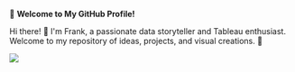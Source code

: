 🌟 **Welcome to My GitHub Profile!**

Hi there! 👋 I'm Frank, a passionate data storyteller and Tableau enthusiast. Welcome to my repository of ideas, projects, and visual creations. 🚀


![](https://komarev.com/ghpvc/?username=mandele1999&abbreviated=true&color=green)

<!---
mandele1999/mandele1999 is a ✨ special ✨ repository because its `README.md` (this file) appears on your GitHub profile.
You can click the Preview link to take a look at your changes.
--->

